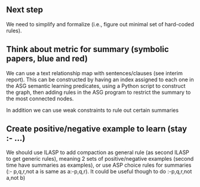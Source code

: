 ## Next step

We need to simplify and formalize (i.e., figure out minimal set of hard-coded rules).


## Think about metric for summary (symbolic papers, blue and red)

  We can use a text relationship map with sentences/clauses (see interim report). This can be constructed by having an index assigned to each one in the ASG semantic learning predicates, using a Python script to construct the graph, then adding rules in the ASG program to restrict the summary to the most connected nodes.
  
  In addition we can use weak constraints to rule out certain summaries

## Create positive/negative example to learn (stay :- ...)

We should use ILASP to add compaction as general rule (as second ILASP to get generic rules), meaning 2 sets of positive/negative examples (second time have summaries as examples), or use ASP choice rules for summaries (:- p,q,r,not a is same as a:-p,q,r). It could be useful though to do :-p,q,r,not a,not b)